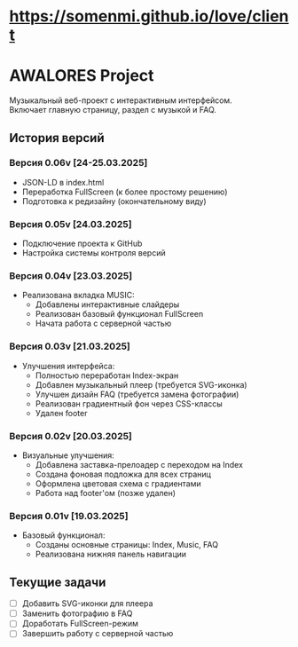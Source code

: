 # https://somenmi.github.io/love/client

# AWALORES Project

Музыкальный веб-проект с интерактивным интерфейсом.  
Включает главную страницу, раздел с музыкой и FAQ.

## История версий

### Версия 0.06v [24-25.03.2025]
- JSON-LD в index.html
- Переработка FullScreen (к более простому решению)
- Подготовка к редизайну (окончательному виду)

### Версия 0.05v [24.03.2025]
- Подключение проекта к GitHub
- Настройка системы контроля версий

### Версия 0.04v [23.03.2025]
- Реализована вкладка MUSIC:
  - Добавлены интерактивные слайдеры
  - Реализован базовый функционал FullScreen
  - Начата работа с серверной частью

### Версия 0.03v [21.03.2025]
- Улучшения интерфейса:
  - Полностью переработан Index-экран
  - Добавлен музыкальный плеер (требуется SVG-иконка)
  - Улучшен дизайн FAQ (требуется замена фотографии)
  - Реализован градиентный фон через CSS-классы
  - Удален footer

### Версия 0.02v [20.03.2025]
- Визуальные улучшения:
  - Добавлена заставка-прелоадер с переходом на Index
  - Создана фоновая подложка для всех страниц
  - Оформлена цветовая схема с градиентами
  - Работа над footer'ом (позже удален)

### Версия 0.01v [19.03.2025]
- Базовый функционал:
  - Созданы основные страницы: Index, Music, FAQ
  - Реализована нижняя панель навигации

## Текущие задачи
- [ ] Добавить SVG-иконки для плеера
- [ ] Заменить фотографию в FAQ
- [ ] Доработать FullScreen-режим
- [ ] Завершить работу с серверной частью